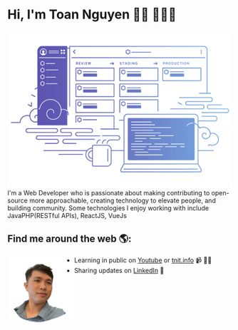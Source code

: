 # Hi, I'm Toan Nguyen 👋🏾 👩🏾‍💻

<img src="https://github.com/toannguyenit/portfolio-v1/blob/main/public/hero/bg2.png?raw=true" alt="banner">
I'm a Web Developer who is passionate about making contributing to open-source more approachable, creating technology to elevate people, and building community. Some technologies I enjoy working with include JavaPHP(RESTful APIs), ReactJS, VueJs  


## Find me around the web 🌎: 
<a href="https://github.com/toannguyenit/"><img align="left" width="150" height="150" src="https://github.com/toannguyenit/portfolio-v1/blob/main/public/hero/dev.png?raw=true"></a>
- Learning in public on <a href="https://www.youtube.com/@toannvs">Youtube</a> or <a href="https://www.tnit.info">tnit.info</a> 📹 ✍🏾
- Sharing updates on <a href="https://www.linkedin.com/in/toan-nguyen-b667422b1/">LinkedIn</a> 💼

